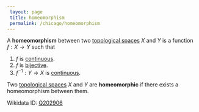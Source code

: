 ```yaml
---
 layout: page
 title: homeomorphism
 permalink: /chicago/homeomorphism
---
```


A **homeomorphism** between two [topological spaces](https://defsmath.github.io/DefsMath/topological_space) $X$ and $Y$ is a function $f: X\to Y$ such that 
1. $f$ is [continuous](https://defsmath.github.io/DefsMath/continuous).
2. $f$ is [bijective](https://defsmath.github.io/DefsMath/bijective).
3. $f^{-1}:Y\to X$ is [continuous](https://defsmath.github.io/DefsMath/continuous).

Two [topological spaces](https://defsmath.github.io/DefsMath/##################topological_spaces) $X$ and $Y$ are **homeomorphic** if there exists a homeomorphism between them.

Wikidata ID: [Q202906](https://www.wikidata.org/wiki/Q202906)